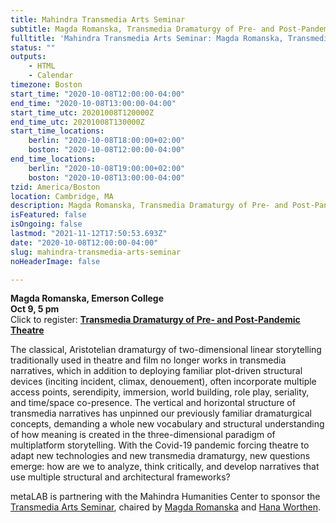 ```yaml
---
title: Mahindra Transmedia Arts Seminar
subtitle: Magda Romanska, Transmedia Dramaturgy of Pre- and Post-Pandemic Theatre
fulltitle: 'Mahindra Transmedia Arts Seminar: Magda Romanska, Transmedia Dramaturgy of Pre- and Post-Pandemic Theatre'
status: ""
outputs:
    - HTML
    - Calendar
timezone: Boston
start_time: "2020-10-08T12:00:00-04:00"
end_time: "2020-10-08T13:00:00-04:00"
start_time_utc: 20201008T120000Z
end_time_utc: 20201008T130000Z
start_time_locations:
    berlin: "2020-10-08T18:00:00+02:00"
    boston: "2020-10-08T12:00:00-04:00"
end_time_locations:
    berlin: "2020-10-08T19:00:00+02:00"
    boston: "2020-10-08T13:00:00-04:00"
tzid: America/Boston
location: Cambridge, MA
description: Magda Romanska, Transmedia Dramaturgy of Pre- and Post-Pandemic Theatre
isFeatured: false
isOngoing: false
lastmod: "2021-11-12T17:50:53.693Z"
date: "2020-10-08T12:00:00-04:00"
slug: mahindra-transmedia-arts-seminar
noHeaderImage: false

---
```

**Magda Romanska, Emerson College<br> 
Oct 9, 5 pm<br>** 
Click to register: **[Transmedia Dramaturgy of Pre- and Post-Pandemic Theatre](https://harvard.zoom.us/webinar/register/WN_1tb0qt4eTYqeQKTRgckoxw)** 

The classical, Aristotelian dramaturgy of two-dimensional linear storytelling traditionally used in theatre and film no longer works in transmedia narratives, which in addition to deploying familiar plot-driven structural devices (inciting incident, climax, denouement), often incorporate multiple access points, serendipity, immersion, world building, role play, seriality, and time/space co-presence. The vertical and horizontal structure of transmedia narratives has unpinned our previously familiar dramaturgical concepts, demanding a whole new vocabulary and structural understanding of how meaning is created in the three-dimensional paradigm of multiplatform storytelling. With the Covid-19 pandemic forcing theatre to adapt new technologies and new transmedia dramaturgy, new questions emerge: how are we to analyze, think critically, and develop narratives that use multiple structural and architectural frameworks?

metaLAB is partnering with the Mahindra Humanities Center to sponsor the [Transmedia Arts Seminar](https://mahindrahumanities.fas.harvard.edu/transmedia-arts), chaired by [Magda Romanska](https://mahindrahumanities.fas.harvard.edu/people/magda-romanska) and [Hana Worthen](https://mahindrahumanities.fas.harvard.edu/people/hana-worthen).